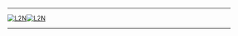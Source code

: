 
***

[![L2N](https://pepiamodeo.github.io/img/Flag_of_United_States-256x135.png)](https://pepiamodeo.github.io/en/)[![L2N](https://pepiamodeo.github.io/img/Flag_of_Argentina-256x160.png)](https://pepiamodeo.github.io/es/)

***

